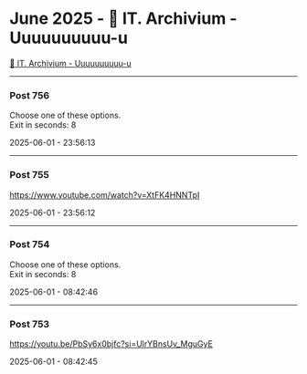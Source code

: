# June 2025 - 🐊 IT. Archivium - Uuuuuuuuuu-u

[🐊 IT. Archivium - Uuuuuuuuuu-u](../../)



---

### Post 756




Choose one of these options. <br />Exit in seconds: 8


2025-06-01 - 23:56:13







---

### Post 755




<a href="https://www.youtube.com/watch?v=XtFK4HNNTpI">https://www.youtube.com/watch?v=XtFK4HNNTpI</a>


2025-06-01 - 23:56:12







---

### Post 754




Choose one of these options. <br />Exit in seconds: 8


2025-06-01 - 08:42:46







---

### Post 753




<a href="https://youtu.be/PbSy6x0bjfc?si=UlrYBnsUv_MguGyE">https://youtu.be/PbSy6x0bjfc?si=UlrYBnsUv_MguGyE</a>


2025-06-01 - 08:42:45





